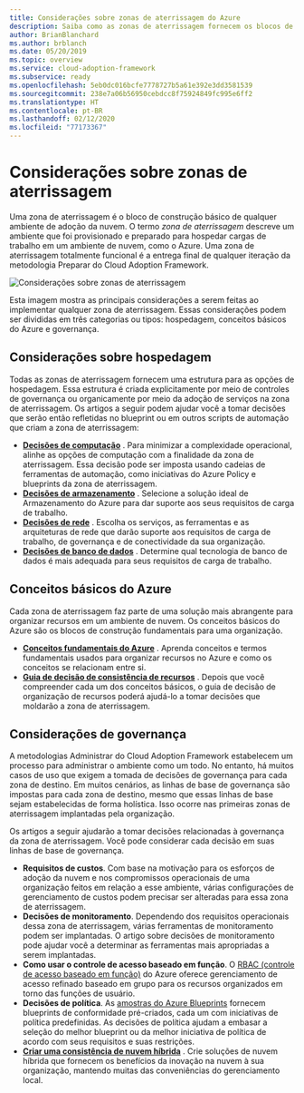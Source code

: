 ```yaml
---
title: Considerações sobre zonas de aterrissagem do Azure
description: Saiba como as zonas de aterrissagem fornecem os blocos de construção básicos de qualquer ambiente de adoção da nuvem.
author: BrianBlanchard
ms.author: brblanch
ms.date: 05/20/2019
ms.topic: overview
ms.service: cloud-adoption-framework
ms.subservice: ready
ms.openlocfilehash: 5eb0dc016bcfe7778727b5a61e392e3dd3581539
ms.sourcegitcommit: 238e7a06b56950cebdcc8f75924849fc995e6ff2
ms.translationtype: HT
ms.contentlocale: pt-BR
ms.lasthandoff: 02/12/2020
ms.locfileid: "77173367"
---
```

# <a name="landing-zone-considerations"></a>Considerações sobre zonas de aterrissagem

Uma zona de aterrissagem é o bloco de construção básico de qualquer ambiente de adoção da nuvem. O termo *zona de aterrissagem* descreve um ambiente que foi provisionado e preparado para hospedar cargas de trabalho em um ambiente de nuvem, como o Azure. Uma zona de aterrissagem totalmente funcional é a entrega final de qualquer iteração da metodologia Preparar do Cloud Adoption Framework.

![Considerações sobre zonas de aterrissagem](../../_images/ready/landing-zone-considerations.png)

Esta imagem mostra as principais considerações a serem feitas ao implementar qualquer zona de aterrissagem. Essas considerações podem ser divididas em três categorias ou tipos: hospedagem, conceitos básicos do Azure e governança.

## <a name="hosting-considerations"></a>Considerações sobre hospedagem

Todas as zonas de aterrissagem fornecem uma estrutura para as opções de hospedagem. Essa estrutura é criada explicitamente por meio de controles de governança ou organicamente por meio da adoção de serviços na zona de aterrissagem. Os artigos a seguir podem ajudar você a tomar decisões que serão então refletidas no blueprint ou em outros scripts de automação que criam a zona de aterrissagem:

- **[Decisões de computação](./compute-options.md)** . Para minimizar a complexidade operacional, alinhe as opções de computação com a finalidade da zona de aterrissagem. Essa decisão pode ser imposta usando cadeias de ferramentas de automação, como iniciativas do Azure Policy e blueprints da zona de aterrissagem.
- **[Decisões de armazenamento](./storage-options.md)** . Selecione a solução ideal de Armazenamento do Azure para dar suporte aos seus requisitos de carga de trabalho.
- **[Decisões de rede](./networking-options.md)** . Escolha os serviços, as ferramentas e as arquiteturas de rede que darão suporte aos requisitos de carga de trabalho, de governança e de conectividade da sua organização.
- **[Decisões de banco de dados](./data-options.md)** . Determine qual tecnologia de banco de dados é mais adequada para seus requisitos de carga de trabalho.

## <a name="azure-fundamentals"></a>Conceitos básicos do Azure

Cada zona de aterrissagem faz parte de uma solução mais abrangente para organizar recursos em um ambiente de nuvem. Os conceitos básicos do Azure são os blocos de construção fundamentais para uma organização.

- **[Conceitos fundamentais do Azure](./fundamental-concepts.md)** . Aprenda conceitos e termos fundamentais usados para organizar recursos no Azure e como os conceitos se relacionam entre si.
- **[Guia de decisão de consistência de recursos](../../decision-guides/resource-consistency/index.md)** . Depois que você compreender cada um dos conceitos básicos, o guia de decisão de organização de recursos poderá ajudá-lo a tomar decisões que moldarão a zona de aterrissagem.

## <a name="governance-considerations"></a>Considerações de governança

A metodologias Administrar do Cloud Adoption Framework estabelecem um processo para administrar o ambiente como um todo. No entanto, há muitos casos de uso que exigem a tomada de decisões de governança para cada zona de destino. Em muitos cenários, as linhas de base de governança são impostas para cada zona de destino, mesmo que essas linhas de base sejam estabelecidas de forma holística. Isso ocorre nas primeiras zonas de aterrissagem implantadas pela organização.

Os artigos a seguir ajudarão a tomar decisões relacionadas à governança da zona de aterrissagem. Você pode considerar cada decisão em suas linhas de base de governança.

- **Requisitos de custos**. Com base na motivação para os esforços de adoção da nuvem e nos compromissos operacionais de uma organização feitos em relação a esse ambiente, várias configurações de gerenciamento de custos podem precisar ser alteradas para essa zona de aterrissagem.
- **Decisões de monitoramento**. Dependendo dos requisitos operacionais dessa zona de aterrissagem, várias ferramentas de monitoramento podem ser implantadas. O artigo sobre decisões de monitoramento pode ajudar você a determinar as ferramentas mais apropriadas a serem implantadas.
- **Como usar o controle de acesso baseado em função**. O [RBAC (controle de acesso baseado em função)](../considerations/roles.md) do Azure oferece gerenciamento de acesso refinado baseado em grupo para os recursos organizados em torno das funções de usuário.
- **Decisões de política**. As [amostras do Azure Blueprints](https://docs.microsoft.com/azure/governance/blueprints/samples) fornecem blueprints de conformidade pré-criados, cada um com iniciativas de política predefinidas. As decisões de política ajudam a embasar a seleção do melhor blueprint ou da melhor iniciativa de política de acordo com seus requisitos e suas restrições.
- **[Criar uma consistência de nuvem híbrida](./hybrid-consistency.md)** . Crie soluções de nuvem híbrida que fornecem os benefícios da inovação na nuvem à sua organização, mantendo muitas das conveniências do gerenciamento local.
